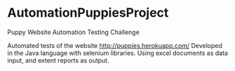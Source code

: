 # AutomationPuppiesProject
Puppy Website Automation Testing Challenge

Automated tests of the website http://puppies.herokuapp.com/ 
Developed in the Java language with selenium libraries. 
Using excel documents as data input, and extent reports as output.
